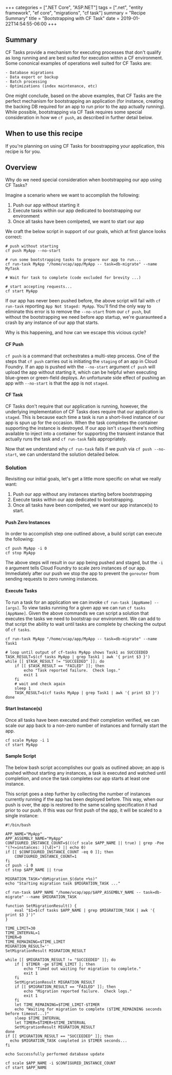 +++
categories = [".NET Core", "ASP.NET"]
tags = [".net", "entity framework", "ef core", "migrations", "cf task"]
summary = "Recipe Summary"
title = "Bootstrapping with CF Task"
date = 2019-01-22T14:54:55-06:00
+++


## Summary
CF Tasks provide a mechanism for executing processes that don't qualify as long running and are best suited for execution within a CF environment.  Some cononical examples of operations well suited for CF Tasks are:

    - Database migrations
    - Data export or backup
    - Batch processing
    - Optimizations (index maintenance, etc)

One might conclude, based on the above examples, that CF Tasks are the perfect mechanism for bootstrapping an application (for instance, creating the backing DB required for an app to run prior to the app actually running).  While possible, bootstrapping via CF Task requires some special consideration in how we `cf push`, as described in further detail below.

## When to use this recipe

If you're planning on using CF Tasks for boostrapping your application, this recipe is for you.

## Overview
Why do we need special consideration when bootstrapping our app using CF Tasks?  

Imagine a scenario where we want to accomplish the following:

  1. Push our app without starting it
  2. Execute tasks within our app dedicated to bootstrapping our environment
  3. Once all tasks have been comlpeted, we want to start our app

We craft the below script in support of our goals, which at first glance looks correct:

```
# push without starting
cf push MyApp --no-start

# run some bootstrapping tasks to prepare our app to run...
cf run-task MyApp "/home/vcap/app/MyApp -- task=db-migrate" --name MyTask

# Wait for task to complete (code excluded for brevity ...)

# start accepting requests...
cf start MyApp
```

If our app has never been pushed before, the above script will fail with `cf run-task` reporting `App Not Staged: MyApp`.  You'll find the only way to eliminate this error is to remove the `--no-start` from our `cf push`, but without the bootstrapping we need before app startup, we're guaraunteed a crash by any instance of our app that starts.  

Why is this happening, and how can we escape this vicious cycle?

#### CF Push
`cf push` is a command that orchestrates a multi-step process.  One of the steps that `cf push` carries out is initiating the `staging` of an app in Cloud Foundry.  If an app is pushed with the `--no-start` argument `cf push` will upload the app without starting it, which can be helpful when executing blue-green or green-field deploys.  An unfortunate side effect of pushing an app with `--no-start` is that the app is not `staged`.

#### CF Task
CF Tasks don't require that our application is running, however, the underlying implementation of CF Tasks does require that our application is `staged`.  This is because each time a task is run a short-lived instance of our app is spun up for the occasion.  When the task completes the container supporting the instance is destroyed.  If our app isn't `staged` there's nothing available to inject into a container for supporting the transient instance that actually runs the task and `cf run-task` fails appropriately.  

Now that we understand why `cf run-task` fails if we push via `cf push --no-start`, we can understand the solution detailed below.

### Solution
Revisiting our initial goals, let's get a little more specific on what we really want:

  1. Push our app without any instances starting before bootstrapping
  2. Execute tasks within our app dedicated to bootstrapping.
  3. Once all tasks have been comlpeted, we want our app instance(s) to start.



#### Push Zero Instances

In order to accomplish step one outlined above, a build script can execute the following:

```
cf push MyApp -i 0
cf stop MyApp
```

The above steps will result in our app being pushed and staged, but the `-i 0` argument tells Cloud Foundry to scale zero instances of our app.  Immediately after our push we stop the app to prevent the `gorouter` from sending requests to zero running instances.  

#### Execute Tasks
To run a task for an application we can invoke `cf run-task [AppName] -- [args]`.  To view tasks running for a given app we can run `cf tasks [AppName]`.  Given the above commands we can script a solution that executes the tasks we need to bootstrap our environment.  We can add to that script the ability to wait until tasks are complete by checking the output of `cf tasks`.  

```
cf run-task MyApp "/home/vcap/app/MyApp -- task=db-migrate" --name Task1

# loop until output of cf-tasks MyApp shows Task1 as SUCCEEDED
TASK_RESULT=$(cf tasks MyApp | grep Task1 | awk '{ print $3 }')
while [[ $TASK_RESULT != "SUCCEEDED" ]]; do
    if [[ $TASK_RESULT == "FAILED" ]]; then
        echo "Task reported failure.  Check logs."
        exit 1	
    fi
    # wait and check again
    sleep 1
    TASK_RESULT=$(cf tasks MyApp | grep Task1 | awk '{ print $3 }')
done
```

#### Start Instance(s)
Once all tasks have been executed and their completion verified, we can scale our app back to a non-zero number of instances and formally start the app.

```
cf scale MyApp -i 1
cf start MyApp
```

#### Sample Script
The below bash script accomplishes our goals as outlined above; an app is pushed without starting any instances, a task is executed and watched until completion, and once the task completes our app starts at least one instance.

This script goes a step further by collecting the number of instances currently running if the app has been deployed before.  This way, when our push is over, the app is restored to the same scaling specification it had prior to our push.  If this was our first push of the app, it will be scaled to a single instance:

```
#!/bin/bash

APP_NAME="MyApp"
APP_ASSEMBLY_NAME="MyApp"
CONFIGURED_INSTANCE_COUNT=$(((cf scale $APP_NAME || true) | grep -Poe "(?<=instances: )[\d]+") || echo 0)
if [[ $CONFIGURED_INSTANCE_COUNT -eq 0 ]]; then
    CONFIGURED_INSTANCE_COUNT=1
fi
cf push -i 0
cf stop $APP_NAME || true

MIGRATION_TASK="dbMigration_$(date +%s)"
echo "Starting migration task $MIGRATION_TASK ..."

cf run-task $APP_NAME "/home/vcap/app/$APP_ASSEMBLY_NAME -- task=db-migrate" --name $MIGRATION_TASK

function SetMigrationResult() {
	eval "$1=$(cf tasks $APP_NAME | grep $MIGRATION_TASK | awk '{ print $3 }')"
}

TIME_LIMIT=30
TIME_INTERVAL=1
TIMER=0
TIME_REMAINING=$TIME_LIMIT
MIGRATION_RESULT=''
SetMigrationResult MIGRATION_RESULT

while [[ $MIGRATION_RESULT != "SUCCEEDED" ]]; do
	if [ $TIMER -ge $TIME_LIMIT ]; then
		echo "Timed out waiting for migration to complete."
		exit 1
	fi 
	SetMigrationResult MIGRATION_RESULT
	if [[ $MIGRATION_RESULT == "FAILED" ]]; then
		echo "Migration reported failure.  Check logs."
		exit 1
	fi
	let TIME_REMAINING=$TIME_LIMIT-$TIMER
	echo "Waiting for migration to complete ($TIME_REMAINING seconds before timeout...)"
	sleep $TIME_INTERVAL
	let TIMER=$TIMER+$TIME_INTERVAL	
	SetMigrationResult MIGRATION_RESULT 
done	
if [[ $MIGRATION_RESULT == "SUCCEEDED" ]]; then
  echo $MIGRATION_TASK completed in $TIMER seconds...
fi

echo Successfully performed database update

cf scale $APP_NAME -i $CONFIGURED_INSTANCE_COUNT
cf start $APP_NAME
```


  